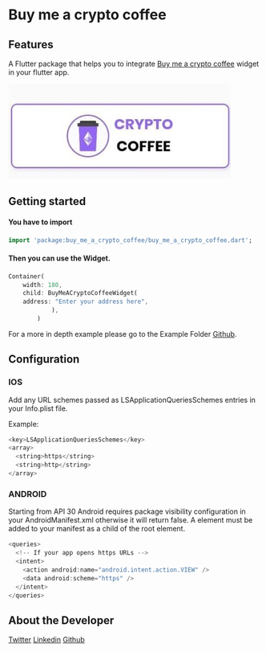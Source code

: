 <!-- 
This README describes the package. If you publish this package to pub.dev,
this README's contents appear on the landing page for your package.

For information about how to write a good package README, see the guide for
[writing package pages](https://dart.dev/guides/libraries/writing-package-pages). 

For general information about developing packages, see the Dart guide for
[creating packages](https://dart.dev/guides/libraries/create-library-packages)
and the Flutter guide for
[developing packages and plugins](https://flutter.dev/developing-packages). 
-->

# Buy me a crypto coffee

## Features

A Flutter package that helps you to integrate [Buy me a crypto coffee](https://www.buymeacryptocoffee.xyz/) widget in your flutter app.


![me](https://github.com/AntoTomAbraham/buy_me_crypto_coffee/blob/main/gif/DemoImage.jpg)

## Getting started

#### You have to import

```dart
import 'package:buy_me_a_crypto_coffee/buy_me_a_crypto_coffee.dart';
```

#### Then you can use the Widget.

```dart
Container(
    width: 180,
    child: BuyMeACryptoCoffeeWidget(
    address: "Enter your address here",
            ),
        )
```

For a more in depth example please go to the Example Folder [Github](https://github.com/AntoTomAbraham/buy_me_crypto_coffee).

## Configuration

### IOS

Add any URL schemes passed as LSApplicationQueriesSchemes entries in your Info.plist file.

Example:

```dart
<key>LSApplicationQueriesSchemes</key>
<array>
  <string>https</string>
  <string>http</string>
</array>
```

### ANDROID

Starting from API 30 Android requires package visibility configuration in your AndroidManifest.xml otherwise it will return false. A <queries> element must be added to your manifest as a child of the root element.

```dart
<queries>
  <!-- If your app opens https URLs -->
  <intent>
    <action android:name="android.intent.action.VIEW" />
    <data android:scheme="https" />
  </intent>
</queries>
```

## About the Developer

[Twitter](https://mobile.twitter.com/AntoTomAbraham)
[Linkedin](https://www.linkedin.com/in/anto-tom-abraham-6234441a8/)
[Github](https://github.com/AntoTomAbraham)
